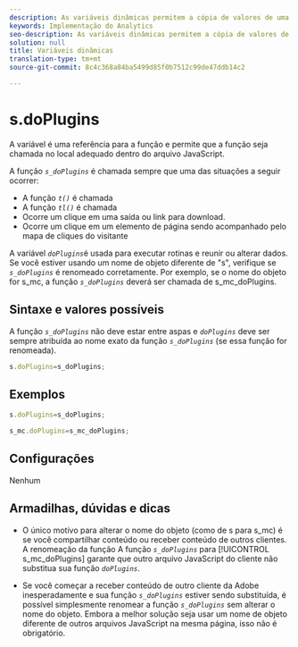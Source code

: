 ```yaml
---
description: As variáveis dinâmicas permitem a cópia de valores de uma variável para outra sem precisar digitar os valores completos várias vezes nas solicitações de imagem do site.
keywords: Implementação do Analytics
seo-description: As variáveis dinâmicas permitem a cópia de valores de uma variável para outra sem precisar digitar os valores completos várias vezes nas solicitações de imagem do site.
solution: null
title: Variáveis dinâmicas
translation-type: tm+mt
source-git-commit: 8c4c368a84ba5499d85f0b7512c99de47ddb14c2

---
```




# s.doPlugins

A variável é uma referência para a função   e permite que a função   seja chamada no local adequado dentro do arquivo JavaScript.

A função *`s_doPlugins`* é chamada sempre que uma das situações a seguir ocorrer:

* A função *`t()`* é chamada
* A função *`tl()`* é chamada
* Ocorre um clique em uma saída ou link para download.
* Ocorre um clique em um elemento de página sendo acompanhado pelo mapa de cliques do visitante

A variável *`doPlugins`*&#x200B;é usada para executar rotinas e reunir ou alterar dados. Se você estiver usando um nome de objeto diferente de "s", verifique se *`s_doPlugins`* é renomeado corretamente. Por exemplo, se o nome do objeto for s_mc, a função *`s_doPlugins`* deverá ser chamada de s_mc_doPlugins.

## Sintaxe e valores possíveis

A função *`s_doPlugins`* não deve estar entre aspas e *`doPlugins`* deve ser sempre atribuída ao nome exato da função *`s_doPlugins`* (se essa função for renomeada).

```js
s.doPlugins=s_doPlugins;
```

## Exemplos

```js
s.doPlugins=s_doPlugins;
```

```js
s_mc.doPlugins=s_mc_doPlugins;
```

## Configurações

Nenhum

## Armadilhas, dúvidas e dicas

* O único motivo para alterar o nome do objeto (como de s para s_mc) é se você compartilhar conteúdo ou receber conteúdo de outros clientes. A renomeação da função A função *`s_doPlugins`* para [!UICONTROL s_mc_doPlugins] garante que outro arquivo JavaScript do cliente não substitua sua função *`doPlugins`*.

* Se você começar a receber conteúdo de outro cliente da Adobe inesperadamente e sua função *`s_doPlugins`* estiver sendo substituída, é possível simplesmente renomear a função *`s_doPlugins`* sem alterar o nome do objeto. Embora a melhor solução seja usar um nome de objeto diferente de outros arquivos JavaScript na mesma página, isso não é obrigatório.
